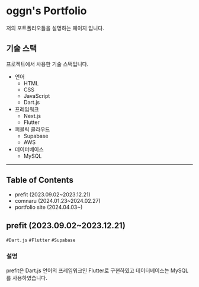 # oggn's Portfolio

저의 포트폴리오들을 설명하는 페이지 입니다.

## 기술 스택

프로젝트에서 사용한 기술 스택입니다.

- 언어
  - HTML
  - CSS
  - JavaScript
  - Dart.js
- 프레임워크
  - Next.js
  - Flutter
- 퍼블릭 클라우드
  - Supabase
  - AWS
- 데이터베이스
  - MySQL

---

## Table of Contents

- prefit (2023.09.02~2023.12.21)
- comnaru (2024.01.23~2024.02.27)
- portfolio site (2024.04.03~)

## prefit (2023.09.02~2023.12.21)

`#Dart.js` `#Flutter` `#Supabase`

### 설명

prefit은 Dart.js 언어의 프레임워크인 Flutter로 구현하였고 데이터베이스는 MySQL를 사용하였습니다.
